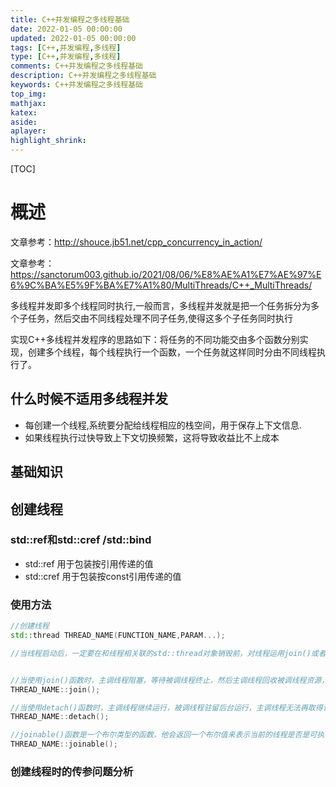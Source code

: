 ```yaml
---
title: C++并发编程之多线程基础
date: 2022-01-05 00:00:00
updated: 2022-01-05 00:00:00
tags: [C++,并发编程,多线程]
type: [C++,并发编程,多线程]
comments: C++并发编程之多线程基础
description: C++并发编程之多线程基础
keywords: C++并发编程之多线程基础
top_img:
mathjax:
katex:
aside:
aplayer:
highlight_shrink:
---
```


[TOC]

# 概述

文章参考：http://shouce.jb51.net/cpp_concurrency_in_action/

文章参考：https://sanctorum003.github.io/2021/08/06/%E8%AE%A1%E7%AE%97%E6%9C%BA%E5%9F%BA%E7%A1%80/MultiThreads/C++_MultiThreads/

多线程并发即多个线程同时执行,一般而言，多线程并发就是把一个任务拆分为多个子任务，然后交由不同线程处理不同子任务,使得这多个子任务同时执行

实现C++多线程并发程序的思路如下：将任务的不同功能交由多个函数分别实现，创建多个线程，每个线程执行一个函数，一个任务就这样同时分由不同线程执行了。





## 什么时候不适用多线程并发

- 每创建一个线程,系统要分配给线程相应的栈空间，用于保存上下文信息.
- 如果线程执行过快导致上下文切换频繁，这将导致收益比不上成本



## 基础知识

## 创建线程

### std::ref和std::cref /std::bind

- std::ref 用于包装按引用传递的值
- std::cref 用于包装按const引用传递的值

### 使用方法

```c++
//创建线程
std::thread THREAD_NAME(FUNCTION_NAME,PARAM...);

//当线程启动后，一定要在和线程相关联的std::thread对象销毁前，对线程运用join()或者detach()方法。


//当使用join()函数时，主调线程阻塞，等待被调线程终止，然后主调线程回收被调线程资源，并继续运行；
THREAD_NAME::join();

//当使用detach()函数时，主调线程继续运行，被调线程驻留后台运行，主调线程无法再取得该被调线程的控制权。当主调线程结束时，由运行时库负责清理与被调线程相关的资源。
THREAD_NAME::detach();

//joinable()函数是一个布尔类型的函数，他会返回一个布尔值来表示当前的线程是否是可执行线程(能被join或者detach)，因为相同的线程不能join两次，也不能join完再detach，同理也不能detach，所以joinable函数就是用来判断当前这个线程是否可以joinable的。
THREAD_NAME::joinable();
```



### 创建线程时的传参问题分析

